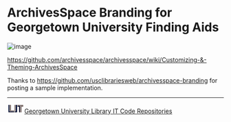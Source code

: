 # ArchivesSpace Branding for Georgetown University Finding Aids

![image](https://cloud.githubusercontent.com/assets/1111057/18211430/5f9bf73a-70f2-11e6-8c1f-588d15393248.png)

https://github.com/archivesspace/archivesspace/wiki/Customizing-&-Theming-ArchivesSpace

Thanks to https://github.com/usclibrariesweb/archivesspace-branding for posting a sample implementation.

***
[![Georgetown University Library IT Code Repositories](https://raw.githubusercontent.com/Georgetown-University-Libraries/georgetown-university-libraries.github.io/master/LIT-logo-small.png)Georgetown University Library IT Code Repositories](http://georgetown-university-libraries.github.io/)

